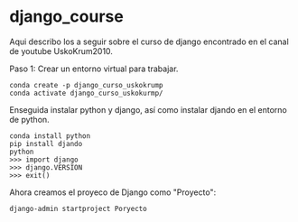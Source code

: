 # django_course

Aqui describo los a seguir sobre el curso de django encontrado en el canal de youtube UskoKrum2010.

Paso 1: Crear un entorno virtual para trabajar.

```
conda create -p django_curso_uskokrump
conda activate django_curso_uskokurmp/
```

Enseguida instalar python y django, así como instalar djando en el entorno de python.

```
conda install python
pip install djando
python
>>> import django
>>> django.VERSION
>>> exit()
```

Ahora creamos el proyeco de Django como "Proyecto":

```
django-admin startproject Poryecto
```